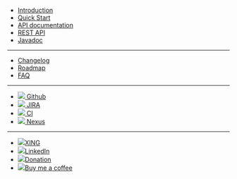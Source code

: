 - [Introduction](/intro)
- [Quick Start](quickstart)
- [API documentation](/api)
- [REST API](//documenter.getpostman.com/view/610591/RWgnWfXW)
- [Javadoc](//javadoc.io/doc/io.spot-next/spot-core/)
****
- [Changelog](changelog.md)
- [Roadmap](/roadmap)
- [FAQ](/faq)
<!--- - [![](//icongr.am/feather/code.svg?size=16&color=808080) REST API](///documenter.getpostman.com/view/610591/RWgnWfXW) --->
<!--- - [![](//icongr.am/feather/file-text.svg?size=16&color=808080)Javadoc](/javadoc) --->
****
- [![](//icongram.jgog.in/simple/github.svg?color=808080&size=22)   Github](//github.com/mojo2012/spot-framework)
- [![](//icongram.jgog.in/simple/jira.svg?color=808080&size=22)     JIRA](//JIRA.spot-next.io)
- [![](//icongram.jgog.in/simple/travisci.svg?color=808080&size=22) CI](//travis-ci.org/spot-next/spot-framework)
- [![](//icongram.jgog.in/simple/nodejs.svg?color=808080&size=22)   Nexus](//nexus.spot-next.io)
****
- [![](//icongram.jgog.in/simple/xing.svg?color=808080&size=22)XING](//www.xing.com/profile/Matthias_Fuchs15?sc_o=mxb_p)
- [![](//icongram.jgog.in/fontawesome/linkedin.svg?color=808080&size=22)LinkedIn](//www.linkedin.com/in/matthias-fuchs-2aa4563b/)
- [![](//icongram.jgog.in/simple/paypal.svg?color=808080&size=22)Donation](//www.paypal.me/mojo2012/10)
- [![](//icongram.jgog.in/fontawesome/coffee.svg?color=808080&size=22)Buy me a coffee](//www.buymeacoffee.com/IB6c9QRXl)
